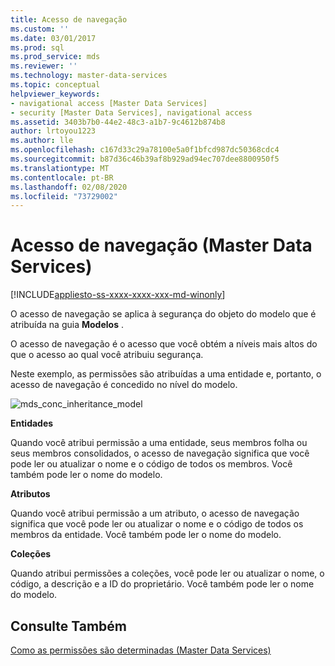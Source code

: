 ```yaml
---
title: Acesso de navegação
ms.custom: ''
ms.date: 03/01/2017
ms.prod: sql
ms.prod_service: mds
ms.reviewer: ''
ms.technology: master-data-services
ms.topic: conceptual
helpviewer_keywords:
- navigational access [Master Data Services]
- security [Master Data Services], navigational access
ms.assetid: 3403b7b0-44e2-48c3-a1b7-9c4612b874b8
author: lrtoyou1223
ms.author: lle
ms.openlocfilehash: c167d33c29a78100e5a0f1bfcd987dc50368cdc4
ms.sourcegitcommit: b87d36c46b39af8b929ad94ec707dee8800950f5
ms.translationtype: MT
ms.contentlocale: pt-BR
ms.lasthandoff: 02/08/2020
ms.locfileid: "73729002"
---
```

# <a name="navigational-access-master-data-services"></a>Acesso de navegação (Master Data Services)

[!INCLUDE[appliesto-ss-xxxx-xxxx-xxx-md-winonly](../includes/appliesto-ss-xxxx-xxxx-xxx-md-winonly.md)]

  O acesso de navegação se aplica à segurança do objeto do modelo que é atribuída na guia **Modelos** .  
  
 O acesso de navegação é o acesso que você obtém a níveis mais altos do que o acesso ao qual você atribuiu segurança.  
  
 Neste exemplo, as permissões são atribuídas a uma entidade e, portanto, o acesso de navegação é concedido no nível do modelo.  
  
 ![mds_conc_inheritance_model](../master-data-services/media/mds-conc-inheritance-model.gif "mds_conc_inheritance_model")  
  
 **Entidades**  
  
 Quando você atribui permissão a uma entidade, seus membros folha ou seus membros consolidados, o acesso de navegação significa que você pode ler ou atualizar o nome e o código de todos os membros. Você também pode ler o nome do modelo.  
  
 **Atributos**  
  
 Quando você atribui permissão a um atributo, o acesso de navegação significa que você pode ler ou atualizar o nome e o código de todos os membros da entidade. Você também pode ler o nome do modelo.  
  
 **Coleções**  
  
 Quando atribui permissões a coleções, você pode ler ou atualizar o nome, o código, a descrição e a ID do proprietário. Você também pode ler o nome do modelo.  
  
## <a name="see-also"></a>Consulte Também  
 [Como as permissões são determinadas &#40;Master Data Services&#41;](../master-data-services/how-permissions-are-determined-master-data-services.md)  
  
  
